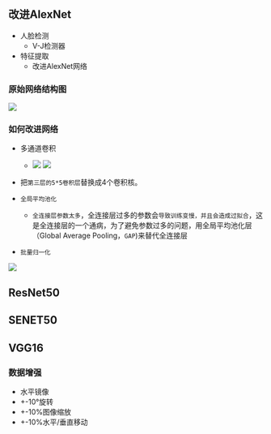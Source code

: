 ## 改进AlexNet

+ 人脸检测
  + V-J检测器
+ 特征提取
  + 改进AlexNet网络

### 原始网络结构图

![](https://pic.downk.cc/item/5f3f7525160a154a6795e352.png)

### 如何改进网络

+ 多通道卷积
  + ![](https://pic.downk.cc/item/5f3f74db160a154a67959f19.png)
    ![](https://pic.downk.cc/item/5f3f74db160a154a67959f1b.png)

+ 把`第三层的5*5卷积层`替换成4个卷积核。
+ `全局平均池化`
  + `全连接层参数太多`，全连接层过多的参数会`导致训练变慢，并且会造成过拟合`，这是全连接层的一个通病，为了避免参数过多的问题，用全局平均池化层（Global  Average  Pooling，`GAP`)来替代全连接层
+ `批量归一化`

![](https://pic.downk.cc/item/5f3f76f8160a154a679793a7.png)

## ResNet50

## SENET50

## VGG16

### 数据增强

+ 水平镜像
+ +-10°旋转
+ +-10%图像缩放
+ +-10%水平/垂直移动

